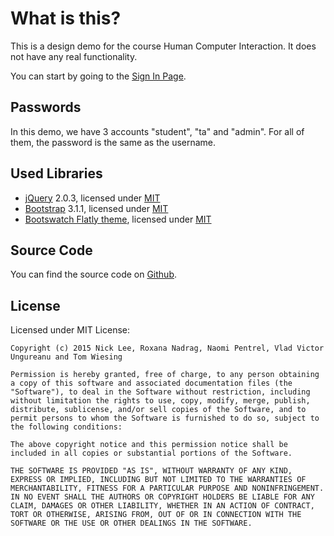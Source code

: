 # What is this?

This is a design demo for the course Human Computer Interaction. It does not have any real functionality.

You can start by going to the [Sign In Page](pages/login/start).

## Passwords

In this demo, we have 3 accounts "student", "ta" and "admin". For all of them, the password is the same as the username.

## Used Libraries

* [jQuery](http://jquery.com/) 2.0.3, licensed under [MIT](https://jquery.org/license/)
* [Bootstrap](http://getbootstrap.com/) 3.1.1, licensed under [MIT](https://github.com/twbs/bootstrap/blob/master/LICENSE)
* [Bootswatch Flatly theme](http://bootswatch.com/flatly/), licensed under [MIT](https://github.com/thomaspark/bootswatch/blob/gh-pages/LICENSE)

## Source Code
You can find the source code on [Github](https://github.com/tkw1536/HCI_Grader).
## License  

Licensed under MIT License:

```
Copyright (c) 2015 Nick Lee, Roxana Nadrag, Naomi Pentrel, Vlad Victor Ungureanu and Tom Wiesing

Permission is hereby granted, free of charge, to any person obtaining a copy of this software and associated documentation files (the "Software"), to deal in the Software without restriction, including without limitation the rights to use, copy, modify, merge, publish, distribute, sublicense, and/or sell copies of the Software, and to permit persons to whom the Software is furnished to do so, subject to the following conditions:

The above copyright notice and this permission notice shall be included in all copies or substantial portions of the Software.

THE SOFTWARE IS PROVIDED "AS IS", WITHOUT WARRANTY OF ANY KIND, EXPRESS OR IMPLIED, INCLUDING BUT NOT LIMITED TO THE WARRANTIES OF MERCHANTABILITY, FITNESS FOR A PARTICULAR PURPOSE AND NONINFRINGEMENT. IN NO EVENT SHALL THE AUTHORS OR COPYRIGHT HOLDERS BE LIABLE FOR ANY CLAIM, DAMAGES OR OTHER LIABILITY, WHETHER IN AN ACTION OF CONTRACT, TORT OR OTHERWISE, ARISING FROM, OUT OF OR IN CONNECTION WITH THE SOFTWARE OR THE USE OR OTHER DEALINGS IN THE SOFTWARE.
```
